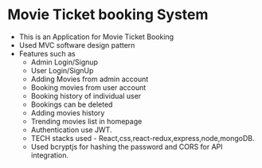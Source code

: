 # Movie Ticket booking System

* This is an Application for Movie Ticket Booking
* Used MVC software design pattern
* Features  such as
    - Admin Login/Signup
    - User Login/SignUp
    - Adding Movies from admin account
    - Booking movies from user account
    - Booking history of individual user
    - Bookings can be deleted
    - Adding movies history
    - Trending movies list in homepage
    - Authentication use JWT.
    - TECH stacks used - React,css,react-redux,express,node,mongoDB.
    - Used bcryptjs for hashing the password and CORS for API integration.
